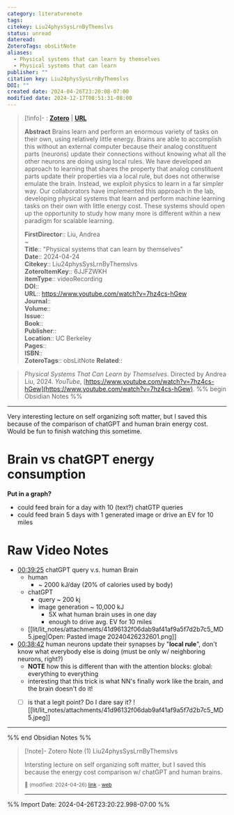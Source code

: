 ```yaml
---
category: literaturenote
tags: 
citekey: Liu24physSysLrnByThemslvs
status: unread
dateread: 
ZoteroTags: obsLitNote
aliases:
  - Physical systems that can learn by themselves
  - Physical systems that can learn
publisher: ""
citation key: Liu24physSysLrnByThemslvs
DOI: ""
created date: 2024-04-26T23:20:08-07:00
modified date: 2024-12-17T08:51:31-08:00
---
```


> [!info]- : [**Zotero**](zotero://select/library/items/6JJFZWKH)   | [**URL**](https://www.youtube.com/watch?v=7hz4cs-hGew)
>
> 
> **Abstract**
> Brains learn and perform an enormous variety of tasks on their own, using relatively little energy. Brains are able to accomplish this without an external computer because their analog constituent parts (neurons) update their connections without knowing what all the other neurons are doing using local rules. We have developed an approach to learning that shares the property that analog constituent parts update their properties via a local rule, but does not otherwise emulate the brain. Instead, we exploit physics to learn in a far simpler way. Our collaborators have implemented this approach in the lab, developing physical systems that learn and perform machine learning tasks on their own with little energy cost. These systems should open up the opportunity to study how many more is different within a new paradigm for scalable learning.
> 
> 
> **FirstDirector**:: Liu, Andrea  
~    
> **Title**:: "Physical systems that can learn by themselves"  
> **Date**:: 2024-04-24  
> **Citekey**:: Liu24physSysLrnByThemslvs  
> **ZoteroItemKey**:: 6JJFZWKH  
> **itemType**:: videoRecording  
> **DOI**::   
> **URL**:: https://www.youtube.com/watch?v=7hz4cs-hGew  
> **Journal**::   
> **Volume**::   
> **Issue**::   
> **Book**::   
> **Publisher**::   
> **Location**:: UC Berkeley   
> **Pages**::   
> **ISBN**::   
> **ZoteroTags**:: obsLitNote
> **Related**:: 

> _Physical Systems That Can Learn by Themselves_. Directed by Andrea Liu, 2024. _YouTube_, [https://www.youtube.com/watch?v=7hz4cs-hGew](https://www.youtube.com/watch?v=7hz4cs-hGew).
%% begin Obsidian Notes %%
___
Very interesting lecture on self organizing soft matter, but I saved this because of the comparison of chatGPT and human brain energy cost. Would be fun to finish watching this sometime.

# Brain vs chatGPT energy consumption

**Put in a graph?**
- could feed brain for a day with 10 (text?) chatGTP queries
- could feed brain 5 days with 1 generated image or drive an EV for 10 miles

# Raw Video Notes

- [00:39:25](https://www.youtube.com/watch?v=7hz4cs-hGew&t=2366#t=39:25.74) chatGPT query v.s. human Brain
	- human
		- ~ 2000 kJ/day (20% of calories used by body)
	- chatGPT 
		- query ~ 200 kj
		- image generation ~ 10,000 kJ
			- 5X what human brain uses in one day
			- enough to drive avg. EV for 10 miles
	- [[lit/lit_notes/attachments/41d96132f06dab9af41af9a5f7d2b7c5_MD5.jpeg|Open: Pasted image 20240426232601.png]]
- [00:38:42](https://www.youtube.com/watch?v=7hz4cs-hGew&t=2323#t=38:42.83) human neurons update their synapses by "**local rule**", don't know what everybody else is doing (must be only w/ neighboring neurons, right?)
	- **NOTE** how this is different than with the attention blocks: global: everything to everything
	- interesting that this trick is what NN's finally work like the brain, and the brain doesn't do it!
	- [ ] is that a legit point?  Do I dare say it?
![[lit/lit_notes/attachments/41d96132f06dab9af41af9a5f7d2b7c5_MD5.jpeg]]



___
%% end Obsidian Notes %%

> [!note]- Zotero Note (1)
> Liu24physSysLrnByThemslvs
> 
> Intersting lecture on self organizing soft matter, but I saved this because the energy cost comparison w/ chatGPT and human brains.
> 
> <small>📝️ (modified: 2024-04-26) [link](zotero://select/library/items/WRDCPHXC) - [web](http://zotero.org/users/60638/items/WRDCPHXC)</small>
>  
> ---




%% Import Date: 2024-04-26T23:20:22.998-07:00 %%
